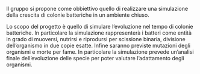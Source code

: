 Il gruppo si propone come obbiettivo quello di realizzare una simulazione della crescita di colonie batteriche in un ambiente chiuso.

Lo scopo del progetto è quello di simulare l’evoluzione nel tempo di colonie batteriche. In particolare la simulazione rappresenterà i batteri come entità in grado di muoversi, nutrirsi e riprodursi per scissione binaria, divisione dell’organismo in due copie esatte. Infine saranno previste mutazioni degli organismi e morte per fame. In particolare la simulazione prevede un’analisi finale dell’evoluzione delle specie per poter valutare l’adattamento degli organismi.